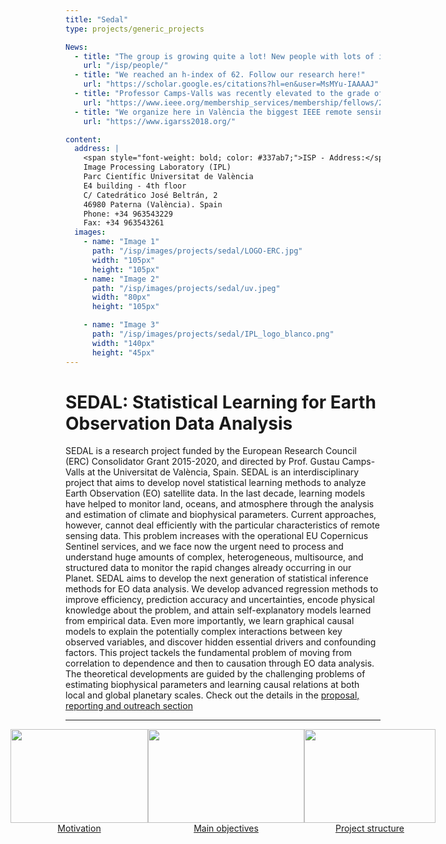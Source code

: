 ```yaml
---
title: "Sedal"
type: projects/generic_projects

News:
  - title: "The group is growing quite a lot! New people with lots of ideas, background and expertises. Check their profiles and exciting research here!"
    url: "/isp/people/"
  - title: "We reached an h-index of 62. Follow our research here!"
    url: "https://scholar.google.es/citations?hl=en&user=MsMYu-IAAAAJ"
  - title: "Professor Camps-Valls was recently elevated to the grade of IEEE Fellow by the Geoscience and Remote Sensing Society, and also recognized by the Signal Processing Society."
    url: "https://www.ieee.org/membership_services/membership/fellows/2018_elevated_fellows.pdf"
  - title: "We organize here in València the biggest IEEE remote sensing and geoscience conference, IGARSS, in 2018."
    url: "https://www.igarss2018.org/"

content:
  address: |
    <span style="font-weight: bold; color: #337ab7;">ISP - Address:</span><br>
    Image Processing Laboratory (IPL)  
    Parc Científic Universitat de València  
    E4 building - 4th floor  
    C/ Catedrático José Beltrán, 2  
    46980 Paterna (València). Spain  
    Phone: +34 963543229  
    Fax: +34 963543261  
  images:
    - name: "Image 1"
      path: "/isp/images/projects/sedal/LOGO-ERC.jpg"
      width: "105px"
      height: "105px"
    - name: "Image 2"
      path: "/isp/images/projects/sedal/uv.jpeg"
      width: "80px"
      height: "105px"

    - name: "Image 3"
      path: "/isp/images/projects/sedal/IPL_logo_blanco.png"
      width: "140px"
      height: "45px"
---
```



# SEDAL: Statistical Learning for Earth Observation Data Analysis

SEDAL is a research project funded by the European Research Council (ERC) Consolidator Grant 2015-2020, and directed by Prof. Gustau Camps-Valls at the Universitat de València, Spain. SEDAL is an interdisciplinary project that aims to develop novel statistical learning methods to analyze Earth Observation (EO) satellite data. In the last decade, learning models have helped to monitor land, oceans, and atmosphere through the analysis and estimation of climate and biophysical parameters. Current approaches, however, cannot deal efficiently with the particular characteristics of remote sensing data. This problem increases with the operational EU Copernicus Sentinel services, and we face now the urgent need to process and understand huge amounts of complex, heterogeneous, multisource, and structured data to monitor the rapid changes already occurring in our Planet. SEDAL aims to develop the next generation of statistical inference methods for EO data analysis. We develop advanced regression methods to improve efficiency, prediction accuracy and uncertainties, encode physical knowledge about the problem, and attain self-explanatory models learned from empirical data. Even more importantly, we learn graphical causal models to explain the potentially complex interactions between key observed variables, and discover hidden essential drivers and confounding factors. This project tackels the fundamental problem of moving from correlation to dependence and then to causation through EO data analysis. The theoretical developments are guided by the challenging problems of estimating biophysical parameters and learning causal relations at both local and global planetary scales. Check out the details in the [proposal, reporting and outreach section](/isp/projects/projects_links/sedal/documents)


<hr>



<div class="div_sedal" style="display:flex; justify-content:center; margin-bottom: 5%;" >

  <a href="https://www.ejemplo.com">
    <div style="text-align:center;">
      <img src="/isp/images/projects/sedal/fig1b.png" height="150" width="220">
      <br>
      Motivation
    </div>
  </a>

  <a href="https://www.ejemplo.com">
    <div style="text-align:center;">
      <img src="/isp/images/projects/sedal/fig3.png" height="150" width="250">
      <br>
      Main objectives
    </div>
  </a>

  <a href="https://www.ejemplo.com">
    <div style="text-align:center;">
      <img src="/isp/images/projects/sedal/fig0.png" height="150" width="210">
      <br>
      Project structure
    </div>
  </a>
</div>

